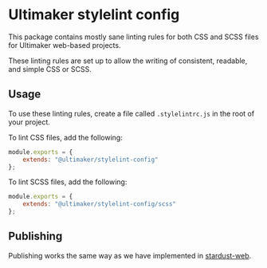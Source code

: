 # Ultimaker stylelint config

This package contains mostly sane linting rules for both CSS and SCSS files for
Ultimaker web-based projects.

These linting rules are set up to allow the writing of consistent, readable, and
simple CSS or SCSS.

## Usage

To use these linting rules, create a file called `.stylelintrc.js` in the root
of your project.

To lint CSS files, add the following:

```javascript
module.exports = {
    extends: "@ultimaker/stylelint-config"
};
```

To lint SCSS files, add the following:

```javascript
module.exports = {
    extends: "@ultimaker/stylelint-config/scss"
};
```


## Publishing
Publishing works the same way as we have implemented in [stardust-web](https://github.com/Ultimaker/stardust-web/blob/master/docs/publishing.md).
